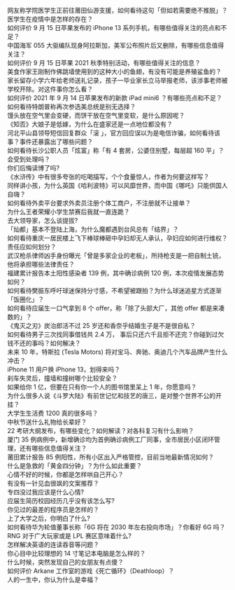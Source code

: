 网友称学院医学生正前往莆田仙游支援，如何看待这句「但如若需要绝不推脱」？医学生在疫情中是怎样的存在？  
如何评价 9 月 15 日苹果发布的 iPhone 13 系列手机，有哪些值得关注的亮点和不足？  
中国海军 055 大驱编队现身阿拉斯加，美军公布照片后又删除，有哪些信息值得关注？  
如何评价 9 月 15 日苹果 2021 秋季特别活动，有哪些值得关注的信息？  
美食作家王刚制作佛跳墙使用到的这种大小的鱼翅，有没有可能是养殖鲨鱼的？  
家长留存小学六年给老师送礼记录，孩子一毕业家长立马举报老师，该涉事老师被学校开除。对这件事你怎么看？  
如何评价 2021 年 9 月 14 日苹果发布的新款 iPad mini6 ？有哪些亮点和不足？  
如何看待特朗普称再次参选美总统是别无选择？  
馒头放在空气里会变硬，而饼干放在空气里变软，是什么原因呢？  
《知否》大娘子是低嫁，为什么在盛家还是一点地位都没有？  
河北平山县领导短信回复群众「滚 」，官方回应误以为是电信诈骗，如何看待该事？事件还暴露出了哪些问题？  
如何看待长沙公职人员「炫富」称「有 4 套房，公婆住别墅，每层超 160 平」？会受到处理吗？  
你们后悔读博了吗?  
《水浒传》中有很多夸张的吃喝描写，个个食量惊人，作者为何要这样写？  
同样讲小孩，为什么英国《哈利波特》可以风靡世界，而中国《哪吒》只能供国人自嗨？  
如何看待外卖平台要求外卖员注册个体工商户，不注册就不让接单？  
为什么王者荣耀小学生禁赛后我就一直连跪？  
去大领导家，怎么谈提拔?  
「灿都」基本不登陆上海，为什么魔都遇到台风总有「结界」？  
如何看待重庆一居民楼上飞下棒球棒砸中孕妇却无人承认，孕妇应如何进行维权？责任应如何划分？  
武汉枪杀律师凶手身份曝光「曾是多家企业的老板」，所持枪支是一把自制土铳，他将承担哪些法律责任？  
福建累计报告本土阳性感染者 139 例，其中确诊病例 120 例，本次疫情发展态势如何？  
如何看待樊振东呼吁球迷保持分寸感，不希望被跟拍？为什么球迷追星方式逐渐「饭圈化」？  
如何看待应届生一口气拿到 8 个 offer，称「除了头部大厂，其他 offer 都是来凑数的」？  
《鬼灭之刃》炭治郎活不过 25 岁还和香奈乎结婚生子是不是很自私？  
如何看待男子三次找同事借钱共 2.4 万， 事后只还六千且拒不还完？你碰到过欠钱不还的事吗？如何解决？  
未来 10 年，特斯拉 (Tesla Motors) 将对宝马、奔驰、奥迪几个汽车品牌产生什么冲击？  
iPhone 11 用户换 iPhone 13，划得来吗？  
刹车失灵后，撞墙和撞树哪个比较安全？  
如果给你 1 亿，但要在只有你一个人的图书馆里呆上 1 年，你愿意吗？  
为什么很多人说《斗罗大陆》有前世记忆和技艺的唐三，是对整个世界不公的开挂？  
大学生生活费 1200 真的很多吗？  
中秋节送什么礼物给长辈好？  
22 考研大纲发布，有哪些变化？如何解读？对各科复习有什么影响？  
厦门 35 例病例中，新增确诊均为首例确诊病例工厂同事，全市居民小区闭环管理，还有哪些信息值得关注？  
莆田累计报告 85 例阳性，所有小区出入严格管控，目前当地最新情况如何？  
什么是急救的「黄金四分钟」？为什么如此重要？  
心情不好的时候，你都是怎样哄自己开心？  
有没有一针见血很飒的文案推荐？  
专四没过我应该是什么心情?  
应届生简历校园经历几乎没有该怎么写?  
你见过的最差的程序员是怎样的？  
上了大学之后，你明白了什么?  
如何看待华为轮值董事长称「6G 将在 2030 年左右投向市场」？你看好 6G 吗？  
RNG 对于广大玩家或是 LPL 赛区意味着什么?  
怎样解决英语的连读吞音等问题？  
你心目中比较理想的 14 寸笔记本电脑是怎么样的？  
什么时候，突然发现自己的女朋友有点傻？  
如何评价 Arkane 工作室的游戏《死亡循环》（Deathloop）？  
人的一生中，你认为什么是幸福？  
